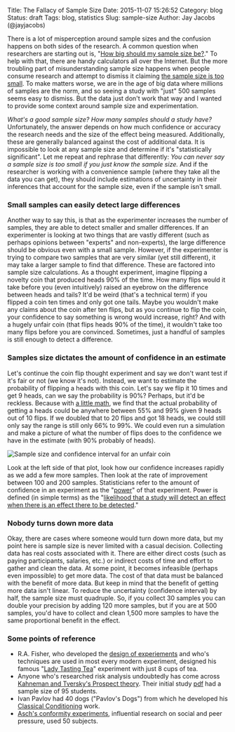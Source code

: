 Title: The Fallacy of Sample Size
Date: 2015-11-07 15:26:52
Category: blog
Status: draft
Tags: blog, statistics
Slug: sample-size
Author: Jay Jacobs (@jayjacobs)


There is a lot of misperception around sample sizes and the confusion
happens on both sides of the research. A common question when
researchers are starting out is, "[How big should my sample size
be?](http://stats.stackexchange.com/search?q=sample+size)." To help with
that, there are handy calculators all over the Internet. But the more
troubling part of misunderstanding sample size happens when people
consume research and attempt to dismiss it claiming [the sample size is
too
small](http://www.csoonline.com/article/2931839/data-breach/154-or-58-cents-whats-the-real-cost-of-a-breached-data-record.html).
To make matters worse, we are in the age of big data where millions of
samples are the norm, and so seeing a study with "just" 500 samples
seems easy to dismiss. But the data just don't work that way and I
wanted to provide some context around sample size and experimentation.

*What's a good sample size? How many samples should a study have?*
Unfortunately, the answer depends on how much confidence or accuracy the
research needs and the size of the effect being measured. Additionally,
these are generally balanced against the cost of additional data. It is
impossible to look at any sample size and determine if it's
"statistically significant". Let me repeat and rephrase that
differently: *You can never say a sample size is too small if you just
know the sample size.* And if the researcher is working with a
convenience sample (where they take all the data you can get), they
should include estimations of uncertainty in their inferences that
account for the sample size, even if the sample isn't small.

### Small samples can easily detect large differences

Another way to say this, is that as the experimenter increases the
number of samples, they are able to detect smaller and smaller
differences. If an experimenter is looking at two things that are vastly
different (such as perhaps opinions between "experts" and non-experts),
the large difference should be obvious even with a small sample.
However, if the experimenter is trying to compare two samples that are
very similar (yet still different), it may take a larger sample to find
that difference. These are factored into sample size calculations. As a
thought experiment, imagine flipping a novelty coin that produced heads
90% of the time. How many flips would it take before you (even
intuitively) raised an eyebrow on the difference between heads and
tails? It'd be weird (that's a technical term) if you flipped a coin ten
times and only got one tails. Maybe you wouldn't make any claims about
the coin after ten flips, but as you continue to flip the coin, your
confidence to say something is wrong would increase, right? And with a
hugely unfair coin (that flips heads 90% of the time), it wouldn't take
too many flips before you are convinced. Sometimes, just a handful of
samples is still enough to detect a difference.

### Samples size dictates the amount of confidence in an estimate

Let's continue the coin flip thought experiment and say we don't want
test if it's fair or not (we know it's not). Instead, we want to
estimate the probability of flipping a heads with this coin. Let's say
we flip it 10 times and get 9 heads, can we say the probability is 90%?
Perhaps, but it'd be reckless. Because with [a little
math](http://www.danielsoper.com/statcalc3/calc.aspx?id=85), we find
that the actual probability of getting a heads could be anywhere between
55% and 99% given 9 heads out of 10 flips. If we doubled that to 20
flips and got 18 heads, we could still only say the range is still only
66% to 99%. We could even run a simulation and make a picture of what
the number of flips does to the confidence we have in the estimate (with
90% probably of heads).

![Sample size and confidence interval for an unfair coin](images/confidence-sample-size.png)

Look at the left side of that plot, look how our confidence increases
rapidly as we add a few more samples. Then look at the rate of
improvement between 100 and 200 samples. Statisticians refer to the
amount of confidence in an experiment as the
"[power](http://www.statmethods.net/stats/power.html)" of that
experiment. Power is defined (in simple terms) as the "[likelihood that
a study will detect an effect when there is an effect there to be
detected](http://effectsizefaq.com/2010/05/31/what-is-statistical-power/)."

### Nobody turns down more data

Okay, there are cases where someone would turn down more data, but my
point here is sample size is never limited with a casual decision.
Collecting data has real costs associated with it. There are either
direct costs (such as paying participants, salaries, etc.) or indirect
costs of time and effort to gather and clean the data. At some point, it
becomes infeasible (perhaps even impossible) to get more data. The cost
of that data must be balanced with the benefit of more data. But keep in
mind that the benefit of getting more data isn't linear. To reduce the
uncertainty (confidence interval) by half, the sample size must
quadruple. So, if you collect 30 samples you can double your precision
by adding 120 more samples, but if you are at 500 samples, you'd have to
collect and clean 1,500 more samples to have the same proportional
benefit in the effect.

### Some points of reference

-   R.A. Fisher, who developed the [design of
    experiements](https://en.wikipedia.org/wiki/The_Design_of_Experiments)
    and who's techniques are used in most every modern experiment,
    designed his famous "[Lady Tasting
    Tea](https://en.wikipedia.org/wiki/Lady_tasting_tea)" experiment
    with just 8 cups of tea.
-   Anyone who's researched risk analysis undoubtedly has come across
    [Kahneman and Tversky's Prospect
    theory](http://www.simplypsychology.org/loftus-palmer.html). Their
    initial study
    [pdf](http://www.princeton.edu/~kahneman/docs/Publications/prospect_theory.pdf)
    had a sample size of 95 students.
-   Ivan Pavlov had 40 dogs ("Pavlov's Dogs") from which he developed
    his [Classical
    Conditioning](https://en.wikipedia.org/wiki/Classical_conditioning)
    work.
-   [Asch's conformity
    experiments](https://en.wikipedia.org/wiki/Asch_conformity_experiments),
    influential research on social and peer pressure, used 50 subjects.
